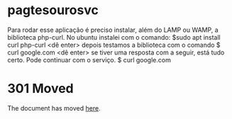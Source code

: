 # pagtesourosvc
Para rodar esse aplicação é preciso instalar, além do LAMP ou WAMP, a biblioteca php-curl.  No ubuntu instalei com o comando:
$sudo apt install curl php-curl
<dê enter>
depois testamos a biblioteca com o comando 
$ curl google.com
<dê enter>
se tiver uma resposta com a seguir, está tudo certo. Pode continuar com o serviço.
$ curl google.com
<HTML><HEAD><meta http-equiv="content-type" content="text/html;charset=utf-8">
<TITLE>301 Moved</TITLE></HEAD><BODY>
<H1>301 Moved</H1>
The document has moved
<A HREF="http://www.google.com/">here</A>.
</BODY></HTML>
